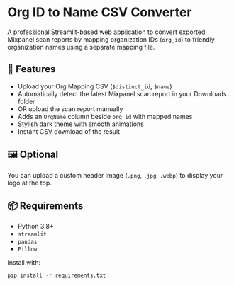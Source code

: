 # Org ID to Name CSV Converter

A professional Streamlit-based web application to convert exported Mixpanel scan reports by mapping organization IDs (`org_id`) to friendly organization names using a separate mapping file.

## 🚀 Features

- Upload your Org Mapping CSV (`$distinct_id`, `$name`)
- Automatically detect the latest Mixpanel scan report in your Downloads folder
- OR upload the scan report manually
- Adds an `OrgName` column beside `org_id` with mapped names
- Stylish dark theme with smooth animations
- Instant CSV download of the result

## 🖼️ Optional

You can upload a custom header image (`.png`, `.jpg`, `.webp`) to display your logo at the top.

## 📦 Requirements

- Python 3.8+
- `streamlit`
- `pandas`
- `Pillow`

Install with:

```bash
pip install -r requirements.txt

